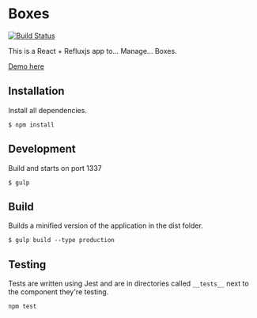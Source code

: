 # Boxes

[![Build Status](https://travis-ci.org/Nevon/react-reflux-demo.svg?branch=master)](https://travis-ci.org/Nevon/react-reflux-demo)

This is a React + Refluxjs app to... Manage... Boxes.

[Demo here](https://enigmatic-lake-7779.herokuapp.com)

## Installation

Install all dependencies.

```
$ npm install
```


## Development

Build and starts on port 1337

```
$ gulp
```

## Build

Builds a minified version of the application in the dist folder.

```
$ gulp build --type production
```

## Testing

Tests are written using Jest and are in directories called `__tests__` next to the component they're testing.

```
npm test
```
